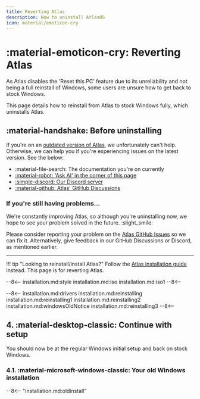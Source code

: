 ```yaml
---
title: Reverting Atlas
description: How to uninstall AtlasOS
icon: material/emoticon-cry
---
```


# :material-emoticon-cry: Reverting Atlas

As Atlas disables the 'Reset this PC' feature due to its unreliability and not being a full reinstall of Windows, some users are unsure how to get back to stock Windows.

This page details how to reinstall from Atlas to stock Windows fully, which uninstalls Atlas.

## :material-handshake: Before uninstalling

If you're on an [outdated version of Atlas](https://github.com/Atlas-OS/Atlas/releases), we unfortunately can't help. Otherwise, we can help you if you're experiencing issues on the latest version. See the below:

- :material-file-search: The documentation you're on currently
- <a onclick="clickKapaAi();" href="javascript:void(0)">
    :material-robot: 'Ask AI' in the corner of this page
  </a>
- [:simple-discord: Our Discord server](https://discord.atlasos.net)
- [:material-github: Atlas' GitHub Discussions](https://github.com/Atlas-OS/Atlas/discussions)

### If you're still having problems...

We're constantly improving Atlas, so although you're uninstalling now, we hope to see your problem solved in the future. :slight_smile:

Please consider reporting your problem on the [Atlas GitHub Issues](https://github.com/Atlas-OS/Atlas/issues) so we can fix it.
Alternatively, give feedback in our GitHub Discussions or Discord, as mentioned earlier.

---

!!! tip "Looking to reinstall/install Atlas?"
    Follow the [Atlas installation guide](installation.md) instead. This page is for reverting Atlas.

--8<--
installation.md:style
installation.md:iso
installation.md:iso1
--8<--
<!-- Placeholder for msdl.md include -->
--8<--
installation.md:drivers
installation.md:reinstalling
installation.md:reinstalling1
installation.md:reinstalling2
            installation.md:windowsOldNotice
installation.md:reinstalling3
--8<--

## **4.** :material-desktop-classic: Continue with setup

You should now be at the regular Windows initial setup and back on stock Windows.

### **4.1.** :material-microsoft-windows-classic: Your old Windows installation
--8<-- "installation.md:oldinstall"